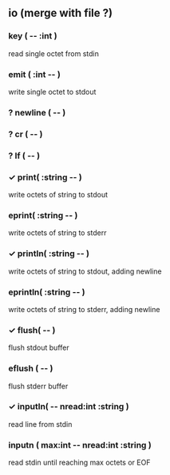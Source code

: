 ## io (merge with file ?)



### key ( -- :int ) 
read single octet from stdin
### emit ( :int -- ) 
write single octet to stdout
### ? newline ( -- ) 
### ? cr ( -- )
### ? lf ( -- )

### ✓ print( :string -- )
write octets of string to stdout
### eprint( :string -- )
write octets of string to stderr
### ✓ println( :string -- )
write octets of string to stdout, adding newline
### eprintln( :string -- )
write octets of string to stderr, adding newline

### ✓ flush( -- )
flush stdout buffer
### eflush ( -- )
flush stderr buffer

### ✓ inputln( -- nread:int :string )
read line from stdin
### inputn ( max:int -- nread:int :string )
read stdin until reaching max octets or EOF